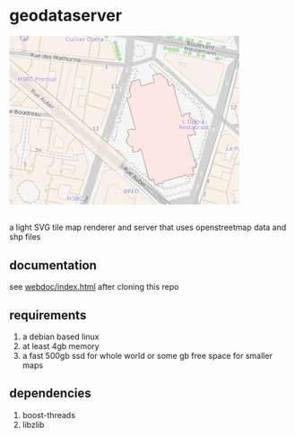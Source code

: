 # geodataserver
![sample](/webdoc/sample.jpg)
##
a light SVG tile map renderer and server that uses openstreetmap data and shp files
## documentation
see [webdoc/index.html](webdoc/index.html) after cloning this repo
## requirements
1. a debian based linux
2. at least 4gb memory
2. a fast 500gb ssd for whole world or some gb free space for smaller maps
## dependencies
1. boost-threads
2. libzlib
